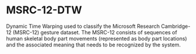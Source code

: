 # MSRC-12-DTW
Dynamic Time Warping used to classify the Microsoft Research Cambridge-12 (MSRC-12) gesture dataset. The MSRC-12 consists of sequences of human skeletal body part movements (represented as body part locations) and the associated meaning that needs to be recognized by the system.